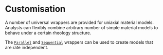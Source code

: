 # Customisation

A number of universal wrappers are provided for uniaxial material models. Analysts can flexibly combine arbitrary number of simple material models to behave under a certain rheology structure.

The [`Parallel`](../Wrapper/Parallel.md) and [`Sequential`](../Wrapper/Sequential.md) wrappers can be used to create models that are rate independent.
